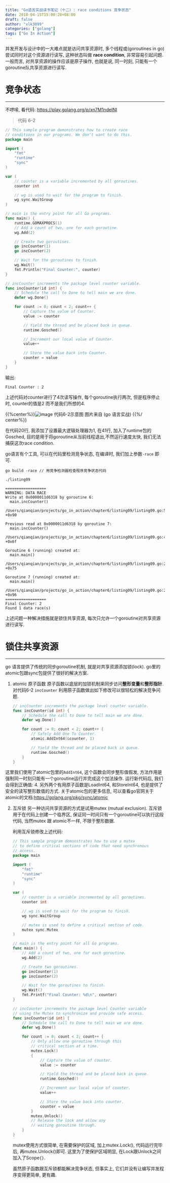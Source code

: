 ```yaml
---
title: "Go语言实战读书笔记（十二）: race conditions 竞争状态"
date: 2018-04-15T15:00:28+08:00
draft: false
author: "xlk3099"
categories: ["golang"]
tags: ["Go In Action"]
---
```


并发开发与设计中的一大难点就是访问共享资源时, 多个线程或(goroutines in go) 尝试同时对这个资源进行读写, 这种状态叫做 **race condition**, 非常容易引起问题. 一般而言, 对共享资源的操作应该是原子操作, 也就是说, 同一时刻, 只能有一个goroutine队共享资源进行读写. 

# 竞争状态
---

不啰嗦, 看代码: https://play.golang.org/p/xn7M1ndeINI

> 代码 6-2
```go
// This sample program demonstrates how to create race
// conditions in our programs. We don't want to do this.
package main

import (
	"fmt"
	"runtime"
	"sync"
)

var (
	// counter is a variable incremented by all goroutines.
	counter int

	// wg is used to wait for the program to finish.
	wg sync.WaitGroup
)

// main is the entry point for all Go programs.
func main() {
	runtime.GOMAXPROCS(1)
	// Add a count of two, one for each goroutine.
	wg.Add(2)

	// Create two goroutines.
	go incCounter(1)
	go incCounter(2)

	// Wait for the goroutines to finish.
	wg.Wait()
	fmt.Println("Final Counter:", counter)
}

// incCounter increments the package level counter variable.
func incCounter(id int) {
	// Schedule the call to Done to tell main we are done.
	defer wg.Done()

	for count := 0; count < 2; count++ {
		// Capture the value of Counter.
		value := counter

		// Yield the thread and be placed back in queue.
		runtime.Gosched()

		// Increment our local value of Counter.
		value++

		// Store the value back into Counter.
		counter = value
	}
}

```
输出:
```
Final Counter : 2
```

上述代码对counter进行了4次读写操作, 每个goroutine执行两次, 但是程序停止时, counter的值是2 而不是我们所想的4. 

{{%center%}}![image](https://user-images.githubusercontent.com/1768412/38775864-71a8949e-40bf-11e8-9b47-1ca89b66da82.png)
代码6-2示意图 图片来自 (go 语言实战)
{{%/ center%}}

在代码20行, 我添加了设置最大逻辑处理器为1, 在41行, 加入了runtime包的Gosched, 目的是用于将goroutine从当前线程退出,不然运行速度太快, 我们无法捕获这次race condition. 

go语言有个工具, 可以在代码里检测竞争状态, 在编译时, 我们加上参数`-race` 即可.
```
go build -race // 用竞争检测器检查程序竞争状态代码

./listing09

==================
WARNING: DATA RACE
Write at 0x0000011d6318 by goroutine 6:
  main.incCounter()
      /Users/qianqian/projects/go_in_action/chapter6/listing09/listing09.go:50 +0x90

Previous read at 0x0000011d6318 by goroutine 7:
  main.incCounter()
      /Users/qianqian/projects/go_in_action/chapter6/listing09/listing09.go:41 +0x6f

Goroutine 6 (running) created at:
  main.main()
      /Users/qianqian/projects/go_in_action/chapter6/listing09/listing09.go:26 +0x75

Goroutine 7 (running) created at:
  main.main()
      /Users/qianqian/projects/go_in_action/chapter6/listing09/listing09.go:27 +0x96
==================
Final Counter: 2
Found 1 data race(s)
```
上述问题一种解决措施就是锁住共享资源, 每次只允许一个goroutine对共享资源进行读写.

# 锁住共享资源
---

go 语言提供了传统的同步goroutine机制, 就是对共享资源添加锁(lock). go里的atomic包跟sync包提供了很好的解决方案.

1. atomic 原子函数
原子函数以底层的加锁机制来同步访问**整形变量**和**整形指针**. 对代码6-2 `incCounter` 利用原子函数做出如下修改可以很轻松的解决竞争问题.

	```go
	// incCounter increments the package level counter variable.
	func incCounter(id int) {
		// Schedule the call to Done to tell main we are done.
		defer wg.Done()

		for count := 0; count < 2; count++ {
			// Safely Add One To Counter.
			atomic.AddInt64(&counter, 1)

			// Yield the thread and be placed back in queue.
			runtime.Gosched()
		}
	}
	```
这里我们使用了atomic包里的`AddInt64`, 这个函数会同步整形值假发, 方法作用是强制同一时刻只能有一个goroutine运行并完成这个加法操作. 运行新代码后, 我们会得到正确值: 4. 
另外两个有用原子函数是LoadInt64, 和StoreInt64, 也是提供了安全的读写整形数值的方式. 关于atomic包的更多信息, 可以查看go官网关于atomic的文档:https://golang.org/pkg/sync/atomic

2. 互斥锁
另一种访问共享资源的方式是试用mutex (mutual exclusion). 互斥锁用于在代码上创建一个临界区, 保证同一时间只有一个goroutine可以执行这段代码, 当然mutex 跟 atomic不一样, 不限于整形数据.

	利用互斥锁修改上述代码:
	```go
	// This sample program demonstrates how to use a mutex
	// to define critical sections of code that need synchronous
	// access.
	package main

	import (
		"fmt"
		"runtime"
		"sync"
	)

	var (
		// counter is a variable incremented by all goroutines.
		counter int

		// wg is used to wait for the program to finish.
		wg sync.WaitGroup

		// mutex is used to define a critical section of code.
		mutex sync.Mutex
	)

	// main is the entry point for all Go programs.
	func main() {
		// Add a count of two, one for each goroutine.
		wg.Add(2)

		// Create two goroutines.
		go incCounter(1)
		go incCounter(2)

		// Wait for the goroutines to finish.
		wg.Wait()
		fmt.Printf("Final Counter: %d\n", counter)
	}

	// incCounter increments the package level Counter variable
	// using the Mutex to synchronize and provide safe access.
	func incCounter(id int) {
		// Schedule the call to Done to tell main we are done.
		defer wg.Done()

		for count := 0; count < 2; count++ {
			// Only allow one goroutine through this
			// critical section at a time.
			mutex.Lock()
			{
				// Capture the value of counter.
				value := counter

				// Yield the thread and be placed back in queue.
				runtime.Gosched()

				// Increment our local value of counter.
				value++

				// Store the value back into counter.
				counter = value
			}
			mutex.Unlock()
			// Release the lock and allow any
			// waiting goroutine through.
		}
	}
	```
	mutex使用方式很简单, 在需要保护的区域, 加上mutex.Lock(), 代码运行完毕后, 再mutex.Unlock()即可. 这里为了使保护区域明显, 在Lock跟Unlock之间加入了Scope`{}`.

	虽然原子函数跟互斥锁都能解决竞争状态, 但事实上, 它们并没有让编写并发程序变得更简单, 更有趣.